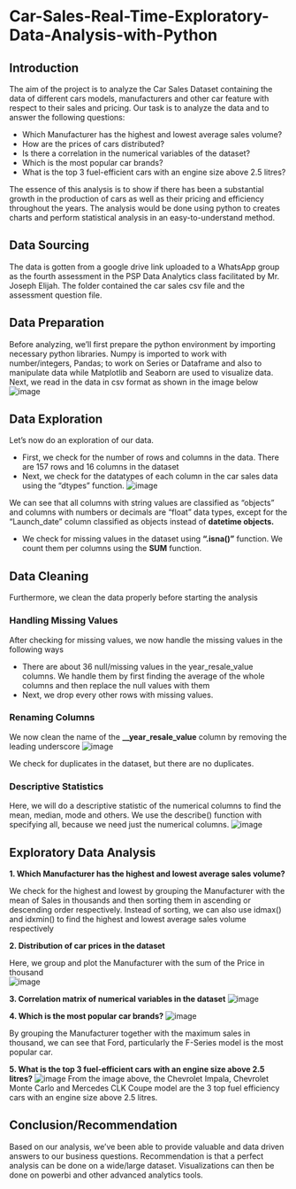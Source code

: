 # Car-Sales-Real-Time-Exploratory-Data-Analysis-with-Python

## Introduction 
The aim of the project is to analyze the Car Sales Dataset containing the data of different cars models, manufacturers and other car feature with respect to their sales and pricing. Our task is to analyze the data and to answer the following questions:

- Which Manufacturer has the highest and lowest average sales volume?
- How are the prices of cars distributed?
- Is there a correlation in the numerical variables of the dataset?
- Which is the most popular car brands?
- What is the top 3 fuel-efficient cars with an engine size above 2.5 litres?
  
The essence of this analysis is to show if there has been a substantial growth in the production of cars as well as their pricing and efficiency throughout the years. The analysis would be done using python to creates charts and perform statistical analysis in an easy-to-understand method.

## Data Sourcing
The data is gotten from a google drive link uploaded to a WhatsApp group as the fourth assessment in the PSP Data Analytics class facilitated by Mr. Joseph Elijah. The folder contained the car sales csv file and the assessment question file.

## Data Preparation
Before analyzing, we’ll first prepare the python environment by importing necessary python libraries. Numpy is imported to work with number/integers, Pandas; to work on Series or Dataframe and also to manipulate data while Matplotlib and Seaborn are used to visualize data.
Next, we read in the data in csv format as shown in the image below
 ![image](https://github.com/user-attachments/assets/158d87fe-6279-450b-83da-e0b9ddd0779b)

## Data Exploration 
Let’s now do an exploration of our data.
- First, we check for the number of rows and columns in the data. There are 157 rows and 16 columns in the dataset
- Next, we check for the datatypes of each column in the car sales data using the “dtypes” function.
  ![image](https://github.com/user-attachments/assets/c6f8cd5b-77e1-44e4-88c3-5b5d2850b68b)

We can see that all columns with string values are classified as “objects” and columns with numbers or decimals are “float” data types, except for the “Launch_date” column classified as objects instead of **datetime objects.** 
- We check for missing values in the dataset using **“.isna()”** function. We count them per columns using the **SUM** function.
  
## Data Cleaning
Furthermore, we clean the data properly before starting the analysis
### Handling Missing Values
After checking for missing values, we now handle the missing values in the following ways
- There are about 36 null/missing values in the year_resale_value columns. We handle them by first finding the average of the whole columns and then replace the null values with them
- Next, we drop every other rows with missing values.
### Renaming Columns
We now clean the name of the **__year_resale_value** column by removing the leading underscore
![image](https://github.com/user-attachments/assets/98277418-4278-487e-81d3-eaa4e1f62624)

We check for duplicates in the dataset, but there are no duplicates.

### Descriptive Statistics
Here, we will do a descriptive statistic of the numerical columns to find the mean, median, mode and others. We use the describe() function with specifying all, because we need just the numerical columns.
![image](https://github.com/user-attachments/assets/353cc3fa-102b-4f73-b21e-b060840a7e04)

## Exploratory Data Analysis
**1.	Which Manufacturer has the highest and lowest average sales volume?** 

We check for the highest and lowest by grouping the Manufacturer with the mean of Sales in thousands and then sorting them in ascending or descending order respectively. Instead of sorting, we can also use idmax() and idxmin() to find the highest and lowest average sales volume respectively

**2.	Distribution of car prices in the dataset**

Here, we group and plot the Manufacturer with the sum of the Price in thousand  
![image](https://github.com/user-attachments/assets/11c999ad-0d1d-4ef5-b44c-716e1559d88c)

**3.	Correlation matrix of numerical variables in the dataset**
 ![image](https://github.com/user-attachments/assets/4856909b-18ed-4fc5-a8e1-d416f6dfcac9)

**4.	Which is the most popular car brands?** 
 ![image](https://github.com/user-attachments/assets/e9e2d622-4701-4e1c-89e7-239614db1fef)

By grouping the Manufacturer together with the maximum sales in thousand, we can see that Ford, particularly the F-Series model is the most popular car.

**5.	What is the top 3 fuel-efficient cars with an engine size above 2.5 litres?**
 ![image](https://github.com/user-attachments/assets/4b52ef68-8f6f-4402-8e6f-d388910f7de4)
From the image above, the Chevrolet Impala, Chevrolet Monte Carlo and Mercedes CLK Coupe model are the 3 top fuel efficiency cars with an engine size above 2.5 litres.

## Conclusion/Recommendation
Based on our analysis, we’ve been able to provide valuable and data driven answers to our business questions. Recommendation is that a perfect analysis can be done on a wide/large dataset. Visualizations can then be done on powerbi and other advanced analytics tools.
